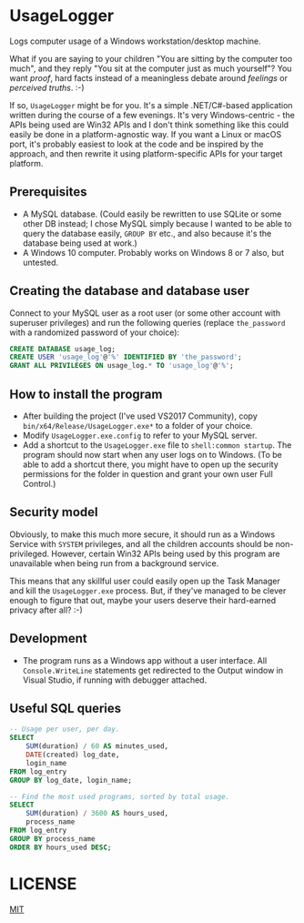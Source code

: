 # UsageLogger

Logs computer usage of a Windows workstation/desktop machine.

What if you are saying to your children "You are sitting by the computer too much", and they reply
"You sit at the computer just as much yourself"? You want _proof_, hard facts instead of a meaningless
debate around _feelings_ or _perceived truths_. :-)

If so, `UsageLogger` might be for you. It's a simple .NET/C#-based application written during the course
of a few evenings. It's very Windows-centric - the APIs being used are Win32 APIs and I don't think
something like this could easily be done in a platform-agnostic way. If you want a Linux or macOS port,
it's probably easiest to look at the code and be inspired by the approach, and then rewrite it using
platform-specific APIs for your target platform.

## Prerequisites

- A MySQL database. (Could easily be rewritten to use SQLite or some other DB instead; I chose MySQL
  simply because I wanted to be able to query the database easily, `GROUP BY` etc., and also because
  it's the database being used at work.)
- A Windows 10 computer. Probably works on Windows 8 or 7 also, but untested.

## Creating the database and database user

Connect to your MySQL user as a root user (or some other account with superuser privileges) and run
the following queries (replace `the_password` with a randomized password of your choice):

```sql
CREATE DATABASE usage_log;
CREATE USER 'usage_log'@'%' IDENTIFIED BY 'the_password';
GRANT ALL PRIVILEGES ON usage_log.* TO 'usage_log'@'%';
```

## How to install the program

- After building the project (I've used VS2017 Community), copy `bin/x64/Release/UsageLogger.exe*` to
  a folder of your choice.
- Modify `UsageLogger.exe.config` to refer to your MySQL server.
- Add a shortcut to the `UsageLogger.exe` file to `shell:common startup`. The program should now start
  when any user logs on to Windows. (To be able to add a shortcut there, you might have to open up
  the security permissions for the folder in question and grant your own user Full Control.)

## Security model

Obviously, to make this much more secure, it should run as a Windows Service with `SYSTEM` privileges,
and all the children accounts should be non-privileged. However, certain Win32 APIs being used by this
program are unavailable when being run from a background service.

This means that any skillful user could easily open up the Task Manager and kill the `UsageLogger.exe`
process. But, if they've managed to be clever enough to figure that out, maybe your users deserve their
hard-earned privacy after all? :-)

## Development

- The program runs as a Windows app without a user interface. All `Console.WriteLine` statements get
  redirected to the Output window in Visual Studio, if running with debugger attached.

## Useful SQL queries

```sql
-- Usage per user, per day.
SELECT
	SUM(duration) / 60 AS minutes_used,
	DATE(created) log_date,
	login_name
FROM log_entry
GROUP BY log_date, login_name;

-- Find the most used programs, sorted by total usage.
SELECT
	SUM(duration) / 3600 AS hours_used,
	process_name
FROM log_entry
GROUP BY process_name
ORDER BY hours_used DESC;
```

# LICENSE

[MIT](LICENSE)
